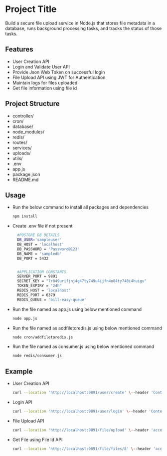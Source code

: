 # Project Title

Build a secure file upload service in Node.js that stores file metadata in a database, runs background processing tasks, and tracks the status of those tasks.

## Features

- User Creation API
- Login and Validate User API
- Provide Json Web Token on successful login
- File Upload API using JWT for Authentication
- Maintain logs for files uploaded
- Get file information using file id

## Project Structure

- controller/
- cron/
- database/
- node_modules/
- redis/
- routes/
- services/
- uploads/
- utils/
- .env
- app.js
- package.json
- README.md

## Usage

- Run the below command to install all packages and dependencies
  ```bash
  npm install

- Create .env file if not present
  ```bash
    #POSTGRE DB DETAILS
    DB_USER='sampleuser'
    DB_HOST = 'localhost'
    DB_PASSWORD = 'Password@123'
    DB_NAME = 'sampledb'
    DB_PORT = 5432


    #APPLICATION CONSTANTS
    SERVER_PORT = 9891
    SECRET_KEY = "7r849urifjnj4g47ty749u4ijfn4u84ty748i4huigu"
    TOKEN_EXPIRY = "24h"
    REDIS_HOST = 'localhost'
    REDIS_PORT = 6379
    REDIS_QUEUE = 'bill-easy-queue'

- Run the file named as app.js using below mentioned command
  ```bash
  node app.js

- Run the file named as addfiletoredis.js using below mentioned command
  ```bash
  node cron/addfiletoredis.js

- Run the file named as consumer.js using below mentioned command
  ```bash
  node redis/consumer.js

## Example

- User Creation API
  ```bash
  curl --location 'http://localhost:9891/user/create' \--header 'Content-Type: application/json' \--data-raw '{"email":"abc@gmail.com","password":"123456"}'

- Login API
  ```bash
  curl --location 'http://localhost:9891/user/login' \--header 'Content-Type: application/json' \--data-raw '{"email":"krb15784@gmail.com","password":"123456"}'

- File Upload API
  ```bash
  curl --location 'http://localhost:9891/file/upload' \--header 'accesstoken: <JSON_WEB_TOKEN>' \--form 'file=@"/home/khushal/sample.txt"' \--form 'title="sample title"' \--form 'description="this is description"'

- Get File using File Id API
  ```bash
  curl --location 'http://localhost:9891/file/files/8' \--header 'accesstoken: <JSON_WEB_TOKEN>'
